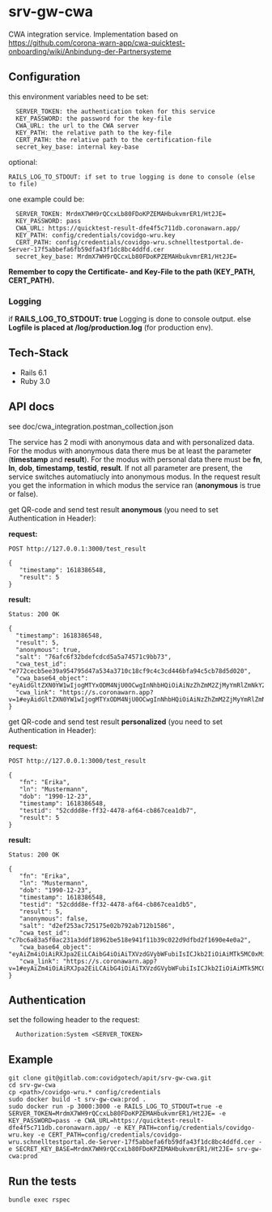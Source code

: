 # srv-gw-cwa

CWA integration service. Implementation based on https://github.com/corona-warn-app/cwa-quicktest-onboarding/wiki/Anbindung-der-Partnersysteme

## Configuration

this environment variables need to be set:
```
  SERVER_TOKEN: the authentication token for this service
  KEY_PASSWORD: the password for the key-file
  CWA_URL: the url to the CWA server
  KEY_PATH: the relative path to the key-file
  CERT_PATH: the relative path to the certification-file
  secret_key_base: internal key-base
```
optional:
```
RAILS_LOG_TO_STDOUT: if set to true logging is done to console (else to file)
```

one example could be:
```
  SERVER_TOKEN: MrdmX7WH9rQCcxLb80FDoKPZEMAHbukvmrER1/Ht2JE=
  KEY_PASSWORD: pass
  CWA_URL: https://quicktest-result-dfe4f5c711db.coronawarn.app/
  KEY_PATH: config/credentials/covidgo-wru.key
  CERT_PATH: config/credentials/covidgo-wru.schnelltestportal.de-Server-17f5abbefa6fb59dfa43f1dc8bc4ddfd.cer
  secret_key_base: MrdmX7WH9rQCcxLb80FDoKPZEMAHbukvmrER1/Ht2JE=
```
**Remember to copy the Certificate- and Key-File to the path (KEY_PATH, CERT_PATH).**

### Logging
 if **RAILS_LOG_TO_STDOUT: true** Logging is done to console output.
 else **Logfile is placed at /log/production.log** (for production env).

## Tech-Stack
* Rails 6.1
* Ruby 3.0

## API docs
 see doc/cwa_integration.postman_collection.json

The service has 2 modi with anonymous data and with personalized data.
For the modus with anonymous data there mus be at least the parameter (**timestamp** and **result**). For the modus with personal data there must be **fn**, **ln**, **dob**, **timestamp**, **testid**, **result**. If not all parameter are present, the service switches automatiucly into anonymous modus.
In the request result you get the information in which modus the service ran (**anonymous** is true or false).

 get QR-code and send test result **anonymous** (you need to set Authentication in Header):

 **request:**

 `POST http://127.0.0.1:3000/test_result`
 ```
 {
    "timestamp": 1618386548,
    "result": 5
 }
 ```

  **result:**

`Status: 200 OK`
 ```
 {
   "timestamp": 1618386548,
   "result": 5,
   "anonymous": true,
   "salt": "76afc6f32bdefcdcd5a5a74571c9bb73",
   "cwa_test_id": "e772cecb5ee39a954795d47a534a3710c18cf9c4c3cd446bfa94c5cb78d5d020",
   "cwa_base64_object": "eyAidGltZXN0YW1wIjogMTYxODM4NjU0OCwgInNhbHQiOiAiNzZhZmM2ZjMyYmRlZmNkY2Q1YTVhNzQ1NzFjOWJiNzMiLCAiaGFzaCI6ICJlNzcyY2VjYjVlZTM5YTk1NDc5NWQ0N2E1MzRhMzcxMGMxOGNmOWM0YzNjZDQ0NmJmYTk0YzVjYjc4ZDVkMDIwIiB9",
   "cwa_link": "https://s.coronawarn.app?v=1#eyAidGltZXN0YW1wIjogMTYxODM4NjU0OCwgInNhbHQiOiAiNzZhZmM2ZjMyYmRlZmNkY2Q1YTVhNzQ1NzFjOWJiNzMiLCAiaGFzaCI6ICJlNzcyY2VjYjVlZTM5YTk1NDc5NWQ0N2E1MzRhMzcxMGMxOGNmOWM0YzNjZDQ0NmJmYTk0YzVjYjc4ZDVkMDIwIiB9"
}
 ```

 get QR-code and send test result **personalized** (you need to set Authentication in Header):

 **request:**

 `POST http://127.0.0.1:3000/test_result`
 ```
 {
    "fn": "Erika",
    "ln": "Mustermann",
    "dob": "1990-12-23",
    "timestamp": 1618386548,
    "testid": "52cddd8e-ff32-4478-af64-cb867cea1db7",
    "result": 5
}
 ```

  **result:**

`Status: 200 OK`
 ```
 {
    "fn": "Erika",
    "ln": "Mustermann",
    "dob": "1990-12-23",
    "timestamp": 1618386548,
    "testid": "52cddd8e-ff32-4478-af64-cb867cea1db5",
    "result": 5,
    "anonymous": false,
    "salt": "d2ef253ac725175e02b792ab712b1586",
    "cwa_test_id": "c7bc6a83a5f0ac231a3ddf18962be518e941f11b39c022d9dfbd2f1690e4e0a2",
    "cwa_base64_object": "eyAiZm4iOiAiRXJpa2EiLCAibG4iOiAiTXVzdGVybWFubiIsICJkb2IiOiAiMTk5MC0xMi0yMyIsICJ0aW1lc3RhbXAiOiAxNjE4Mzg2NTQ4LCAidGVzdGlkIjogIjUyY2RkZDhlLWZmMzItNDQ3OC1hZjY0LWNiODY3Y2VhMWRiNSIsICJzYWx0IjogImQyZWYyNTNhYzcyNTE3NWUwMmI3OTJhYjcxMmIxNTg2IiwgImhhc2giOiAiYzdiYzZhODNhNWYwYWMyMzFhM2RkZjE4OTYyYmU1MThlOTQxZjExYjM5YzAyMmQ5ZGZiZDJmMTY5MGU0ZTBhMiIgfQ==",
    "cwa_link": "https://s.coronawarn.app?v=1#eyAiZm4iOiAiRXJpa2EiLCAibG4iOiAiTXVzdGVybWFubiIsICJkb2IiOiAiMTk5MC0xMi0yMyIsICJ0aW1lc3RhbXAiOiAxNjE4Mzg2NTQ4LCAidGVzdGlkIjogIjUyY2RkZDhlLWZmMzItNDQ3OC1hZjY0LWNiODY3Y2VhMWRiNSIsICJzYWx0IjogImQyZWYyNTNhYzcyNTE3NWUwMmI3OTJhYjcxMmIxNTg2IiwgImhhc2giOiAiYzdiYzZhODNhNWYwYWMyMzFhM2RkZjE4OTYyYmU1MThlOTQxZjExYjM5YzAyMmQ5ZGZiZDJmMTY5MGU0ZTBhMiIgfQ=="
}
 ```


## Authentication
set the following header to the request:
```
  Authorization:System <SERVER_TOKEN>
```

## Example
```
git clone git@gitlab.com:covidgotech/apit/srv-gw-cwa.git
cd srv-gw-cwa
cp <path>/covidgo-wru.* config/credentials
sudo docker build -t srv-gw-cwa:prod .
sudo docker run -p 3000:3000 -e RAILS_LOG_TO_STDOUT=true -e SERVER_TOKEN=MrdmX7WH9rQCcxLb80FDoKPZEMAHbukvmrER1/Ht2JE= -e KEY_PASSWORD=pass -e CWA_URL=https://quicktest-result-dfe4f5c711db.coronawarn.app/ -e KEY_PATH=config/credentials/covidgo-wru.key -e CERT_PATH=config/credentials/covidgo-wru.schnelltestportal.de-Server-17f5abbefa6fb59dfa43f1dc8bc4ddfd.cer -e SECRET_KEY_BASE=MrdmX7WH9rQCcxLb80FDoKPZEMAHbukvmrER1/Ht2JE= srv-gw-cwa:prod
```

## Run the tests
```
bundle exec rspec
```